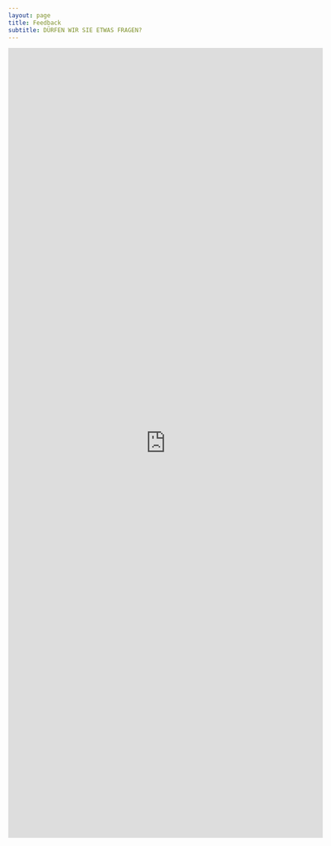 ```yaml
---
layout: page
title: Feedback
subtitle: DÜRFEN WIR SIE ETWAS FRAGEN?
---
```


<iframe src="https://docs.google.com/forms/d/e/1FAIpQLSfO2XfevYjg8YOLwtrT-AO-gLX3p_Ozk0eRechKDha2UFSz4A/viewform?embedded=true" width="640" height="1609" frameborder="0" marginheight="0" marginwidth="0">Wird geladen…</iframe>
